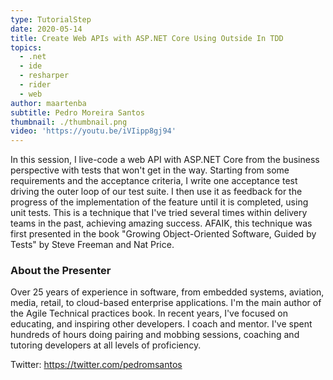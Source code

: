 ```yaml
---
type: TutorialStep
date: 2020-05-14
title: Create Web APIs with ASP.NET Core Using Outside In TDD
topics:
  - .net
  - ide
  - resharper
  - rider
  - web
author: maartenba
subtitle: Pedro Moreira Santos
thumbnail: ./thumbnail.png
video: 'https://youtu.be/iVIipp8gj94'
---
```


In this session, I live-code a web API with ASP.NET Core from the business perspective with tests that won't get in the way. Starting from some requirements and the acceptance criteria, I write one acceptance test driving the outer loop of our test suite. I then use it as feedback for the progress of the implementation of the feature until it is completed, using unit tests. This is a technique that I've tried several times within delivery teams in the past, achieving amazing success. AFAIK, this technique was first presented in the book "Growing Object-Oriented Software, Guided by Tests" by Steve Freeman and Nat Price.

### About the Presenter

Over 25 years of experience in software, from embedded systems, aviation, media, retail, to cloud-based enterprise applications. I'm the main author of the Agile Technical practices book. In recent years, I've focused on educating, and inspiring other developers. I coach and mentor. I've spent hundreds of hours doing pairing and mobbing sessions, coaching and tutoring developers at all levels of proficiency.

Twitter: <https://twitter.com/pedromsantos>
